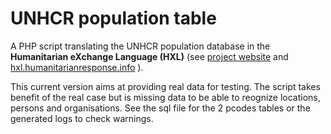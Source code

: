 # UNHCR population table

A PHP script translating the UNHCR population database in the **Humanitarian eXchange Language (HXL)** (see [project website](https://sites.google.com/site/hxlproject/) and [hxl.humanitarianresponse.info](http://hxl.humanitarianresponse.info) ).

This current version aims at providing real data for testing. The script takes benefit of the real case but is missing data to be able to reognize locations, persons and organisations. See the sql file for the 2 pcodes tables or the generated logs to check warnings.

